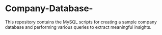 # Company-Database-
This repository contains the MySQL scripts for creating a sample company database and performing various queries to extract meaningful insights.
